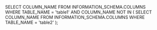 SELECT COLUMN_NAME
FROM INFORMATION_SCHEMA.COLUMNS
WHERE TABLE_NAME = 'table1'
AND COLUMN_NAME NOT IN (
    SELECT COLUMN_NAME
    FROM INFORMATION_SCHEMA.COLUMNS
    WHERE TABLE_NAME = 'table2'
);
